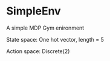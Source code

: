 # SimpleEnv
A simple MDP Gym enironment

State space: One hot vector, length = 5

Action space: Discrete(2)
